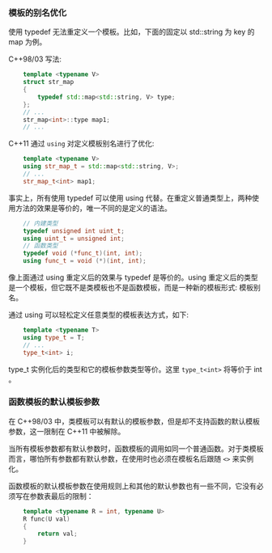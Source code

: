 
### 模板的别名优化

使用 typedef 无法重定义一个模板。比如，下面的固定以 std::string 为 key 的 map 为例。

C++98/03 写法:
```c++
    template <typename V>
    struct str_map
    {
        typedef std::map<std::string, V> type;
    };
    // ...
    str_map<int>::type map1;
    // ...
```

C++11 通过 `using` 对定义模板别名进行了优化: 
```c++
    template <typename V>
    using str_map_t = std::map<std::string, V>;
    // ...
    str_map_t<int> map1;
```

事实上，所有使用 typedef 可以使用 using 代替。在重定义普通类型上，两种使用方法的效果是等价的，唯一不同的是定义的语法。
```c++
    // 内建类型
    typedef unsigned int uint_t;
    using uint_t = unsigned int;
    // 函数类型
    typedef void (*func_t)(int, int);
    using func_t = void (*)(int, int);
```
像上面通过 using 重定义后的效果与 typedef 是等价的。using 重定义后的类型是一个模板，但它既不是类模板也不是函数模板，而是一种新的模板形式: 模板别名。

通过 using 可以轻松定义任意类型的模板表达方式，如下:
```c++
    template <typename T>
    using type_t = T;
    // ...
    type_t<int> i;
```
type_t 实例化后的类型和它的模板参数类型等价。这里 `type_t<int>` 将等价于 int 。


### 函数模板的默认模板参数

在 C++98/03 中，类模板可以有默认的模板参数，但是却不支持函数的默认模板参数，这一限制在 C++11 中被解除。

当所有模板参数都有默认参数时，函数模板的调用如同一个普通函数。对于类模板而言，哪怕所有参数都有默认参数，在使用时也必须在模板名后跟随 `<>` 来实例化。

函数模板的默认模板参数在使用规则上和其他的默认参数也有一些不同，它没有必须写在参数表最后的限制：
```c++
    template <typename R = int, typename U>
    R func(U val)
    {
        return val;
    }
```
